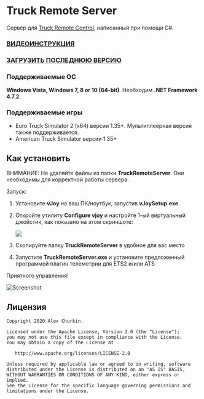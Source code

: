 Truck Remote Server
====================
Сервер для [Truck Remote Control](https://github.com/alexChurkin/TruckRemoteControl), написанный при помощи C#.

### [ВИДЕОИНСТРУКЦИЯ](https://www.youtube.com/watch?v=ZbeGOxA96dY)

### [ЗАГРУЗИТЬ ПОСЛЕДНЮЮ ВЕРСИЮ](https://github.com/alexChurkin/TruckRemoteServer/releases)

### Поддерживаемые ОС
**Windows Vista, Windows 7, 8 or 10 (64-bit)**.
Необходим **.NET Framework 4.7.2**.

### Поддерживаемые игры

- Euro Truck Simulator 2 (x64) версии 1.35+. Мультиплеерная версия также поддерживается.
- American Truck Simulator версии 1.35+

## Как установить

ВНИМАНИЕ: Не удаляйте файлы из папки **TruckRemoteServer**. Они необходимы для корректной работы сервера.

Запуск:
1) Установите **vJoy** на ваш ПК/ноутбук, запустив **vJoySetup.exe**
2) Откройте утилиту **Configure vjoy** и настройте 1-ый виртуальный джойстик, как показано на этом скриншоте:

    ![](https://github.com/alexChurkin/TruckRemoteServer/raw/master/Screenshot_vjoy_conf.png)
	
3) Скопируйте папку **TruckRemoteServer** в удобное для вас место
4) Запустите **TruckRemoteServer.exe** и установите предложенный программой плагин телеметрии для ETS2 и/или ATS

Приятного управления!

![Screenshot](https://github.com/alexChurkin/TruckRemoteServer/raw/master/Screenshot.png)


## Лицензия

    Copyright 2020 Alex Churkin.

    Licensed under the Apache License, Version 2.0 (the "License");
    you may not use this file except in compliance with the License.
    You may obtain a copy of the License at

       http://www.apache.org/licenses/LICENSE-2.0

    Unless required by applicable law or agreed to in writing, software
    distributed under the License is distributed on an "AS IS" BASIS,
    WITHOUT WARRANTIES OR CONDITIONS OF ANY KIND, either express or implied.
    See the License for the specific language governing permissions and
    limitations under the License.
